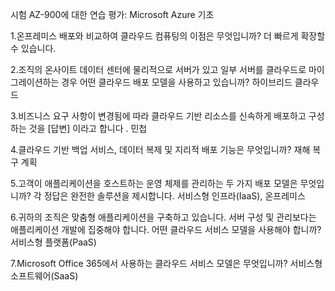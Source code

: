 시험 AZ-900에 대한 연습 평가: Microsoft Azure 기초

1.온프레미스 배포와 비교하여 클라우드 컴퓨팅의 이점은 무엇입니까?
더 빠르게 확장할 수 있습니다.

2.조직의 온사이트 데이터 센터에 물리적으로 서버가 있고 일부 서버를 클라우드로 마이그레이션하는 경우 어떤 클라우드 배포 모델을 사용하고 있습니까?
하이브리드 클라우드

3.비즈니스 요구 사항이 변경됨에 따라 클라우드 기반 리소스를 신속하게 배포하고 구성하는 것을 [답변] 이라고 합니다 .
민첩

4.클라우드 기반 백업 서비스, 데이터 복제 및 지리적 배포 기능은 무엇입니까?
재해 복구 계획

5.고객이 애플리케이션을 호스트하는 운영 체제를 관리하는 두 가지 배포 모델은 무엇입니까? 각 정답은 완전한 솔루션을 제시합니다.
서비스형 인프라(IaaS), 온프레미스

6.귀하의 조직은 맞춤형 애플리케이션을 구축하고 있습니다.
서버 구성 및 관리보다는 애플리케이션 개발에 집중해야 합니다.
어떤 클라우드 서비스 모델을 사용해야 합니까?
서비스형 플랫폼(PaaS)

7.Microsoft Office 365에서 사용하는 클라우드 서비스 모델은 무엇입니까?
서비스형 소프트웨어(SaaS)




